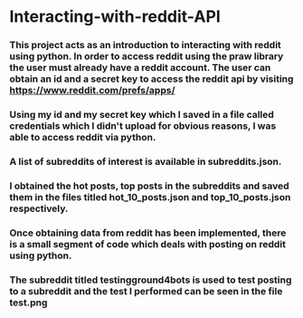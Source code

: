# Interacting-with-reddit-API
### This project acts as an introduction to interacting with reddit using python. In order to access reddit using the praw library the user must already have a reddit account. The user can obtain an id and a secret key to access the reddit api by visiting https://www.reddit.com/prefs/apps/
### Using my id and my secret key which I saved in a file called credentials which I didn't upload for obvious reasons, I was able to access reddit via python.
### A list of subreddits of interest is available in subreddits.json. 
### I obtained the hot posts, top posts in the subreddits and saved them in the files titled hot_10_posts.json and top_10_posts.json respectively.
### Once obtaining data from reddit has been implemented, there is a small segment of code which deals with posting on reddit using python.
### The subreddit titled testingground4bots is used to test posting to a subreddit and the test I performed can be seen in the file test.png
